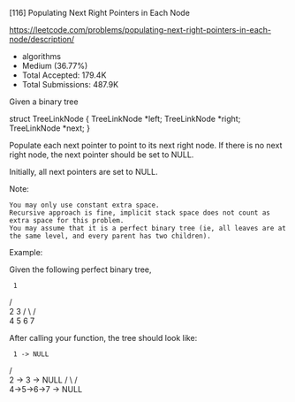 [116] Populating Next Right Pointers in Each Node  

https://leetcode.com/problems/populating-next-right-pointers-in-each-node/description/

* algorithms
* Medium (36.77%)
* Total Accepted:    179.4K
* Total Submissions: 487.9K

Given a binary tree


struct TreeLinkNode {
  TreeLinkNode *left;
  TreeLinkNode *right;
  TreeLinkNode *next;
}


Populate each next pointer to point to its next right node. If there is no next right node, the next pointer should be set to NULL.

Initially, all next pointers are set to NULL.

Note:


	You may only use constant extra space.
	Recursive approach is fine, implicit stack space does not count as extra space for this problem.
	You may assume that it is a perfect binary tree (ie, all leaves are at the same level, and every parent has two children).


Example:

Given the following perfect binary tree,


     1
   /  \
  2    3
 / \  / \
4  5  6  7


After calling your function, the tree should look like:


     1 -> NULL
   /  \
  2 -> 3 -> NULL
 / \  / \
4->5->6->7 -> NULL


